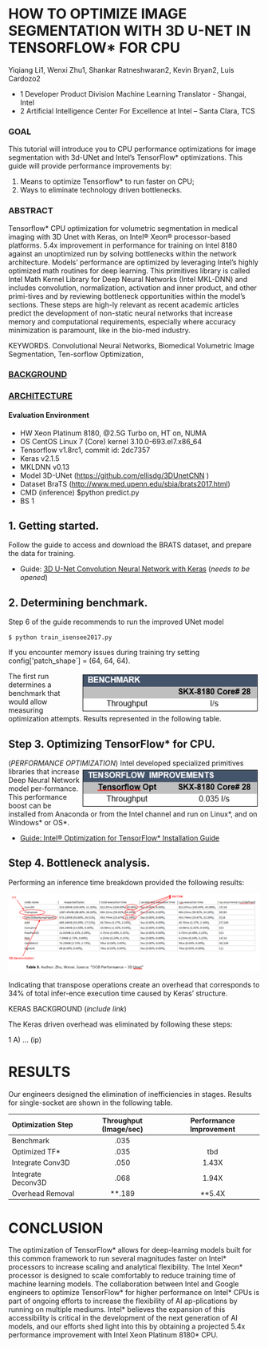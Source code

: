 #                             HOW TO OPTIMIZE IMAGE SEGMENTATION WITH 3D U-NET IN TENSORFLOW* FOR CPU

Yiqiang Li1, Wenxi Zhu1, Shankar Ratneshwaran2, Kevin Bryan2, Luis Cardozo2

- 1 Developer Product Division Machine Learning Translator - Shangai, Intel
- 2 Artificial Intelligence Center For Excellence at Intel – Santa Clara, TCS

### GOAL
This tutorial will introduce you to CPU performance optimizations for image segmentation with 3d-UNet and Intel’s TensorFlow* optimizations.
This guide will provide performance improvements by:
1.	Means to optimize Tensorflow* to run faster on CPU;
2.	Ways to eliminate technology driven bottlenecks.


### ABSTRACT  
Tensorflow* CPU optimization for volumetric segmentation in medical imaging with 3D Unet with Keras, on Intel® Xeon® processor-based platforms. 5.4x improvement in performance for training on Intel 8180 against an unoptimized run by solving bottlenecks within the network architecture. 
Models’ performance are optimized by leveraging Intel’s highly optimized math routines for deep learning. This primitives library is called Intel Math Kernel Library for Deep Neural Networks (Intel MKL-DNN) and includes convolution, normalization, activation and inner product, and other primi-tives and by reviewing bottleneck opportunities within the model’s sections. These steps are high-ly relevant as recent academic articles predict the development of non-static neural networks that increase memory and computational requirements, especially where accuracy minimization is paramount, like in the bio-med industry.


KEYWORDS. Convolutional Neural Networks, Biomedical Volumetric Image Segmentation, Ten-sorflow Optimization,

### [BACKGROUND](https://github.com/luisxcardozo/Image-Segmentation/blob/master/ISBackground/ISBackground.md)         
### [ARCHITECTURE](https://github.com/luisxcardozo/Image-Segmentation/blob/master/ISBackground/3DUnetArchitecture.md)

#### Evaluation Environment

- HW	          Xeon Platinum 8180, @2.5G Turbo on, HT on, NUMA
- OS	          CentOS Linux 7 (Core)  kernel 3.10.0-693.el7.x86_64
- Tensorflow	  v1.8rc1, commit id: 2dc7357
- Keras	        v2.1.5
- MKLDNN	      v0.13
- Model	3D-UNet (https://github.com/ellisdg/3DUnetCNN )
- Dataset	BraTS (http://www.med.upenn.edu/sbia/brats2017.html)
- CMD (inference)	$python predict.py
- BS	1


## 1. Getting started.
Follow the guide to access and download the BRATS dataset, and prepare the data for training.
- Guide: [3D U-Net Convolution Neural Network with Keras](http://github.com/nervanasystem/tensorflow-3dunet) (*needs to be opened*)

## 2. Determining benchmark.
Step 6 of the guide recommends to run the improved UNet model

```
$ python train_isensee2017.py
```

If you encounter memory issues during training try setting   config['patch_shape`] = (64, 64, 64).

<img align="right" width="359" height="82" src="https://github.com/luisxcardozo/Image-Segmentation/blob/master/ISBackground/Step_two.PNG"> 
The first run determines a benchmark that would allow measuring optimization attempts. Results represented in the following table.  



## Step 3. Optimizing TensorFlow* for CPU.  
(*PERFORMANCE OPTIMIZATION*)
<img align="right" width="359" height="82" src="https://github.com/luisxcardozo/Image-Segmentation/blob/master/ISBackground/Step_three.PNG"> 
Intel developed specialized primitives libraries that increase Deep Neural Network model per-formance. This performance boost can be installed from Anaconda or from the Intel channel and run on Linux*, and on Windows* or OS*. 

- [Guide: Intel® Optimization for TensorFlow* Installation Guide](https://software.intel.com/en-us/articles/intel-optimization-for-tensorflow-installation-guide)



## Step 4. Bottleneck analysis.
Performing an inference time breakdown provided the following results:

![Inference Time breakdown](https://github.com/luisxcardozo/Image-Segmentation/blob/master/Inference%20Time%20Breakdown.PNG)

Indicating that transpose operations create an overhead that corresponds to 34% of total infer-ence execution time caused by Keras’ structure.

KERAS BACKGROUND (*include link*)

The Keras driven overhead was eliminated by following these steps:

1 A) ...  (ip)

# RESULTS
Our engineers designed the elimination of inefficiencies in stages. Results for single-socket are shown in the following table.


| Optimization Step | Throughput (Image/sec) | Performance Improvement |
| :---         |     :---:      |    :---:      |
|Benchmark   | .035     |     |
| Optimized TF*     | .035       | tbd     |
| Integrate Conv3D    | .050      | 1.43X      |
| Integrate Deconv3D  | .068       | 1.94X     |
| Overhead Removal   | **.189       | **5.4X      |

# CONCLUSION
The optimization of TensorFlow* allows for deep-learning models built for this common framework to run several magnitudes faster on Intel* processors to increase scaling and analytical flexibility. The Intel Xeon* processor is designed to scale comfortably to reduce training time of machine learning models. The collaboration between Intel and Google engineers to optimize TensorFlow* for higher performance on Intel* CPUs is part of ongoing efforts to increase the flexibility of AI ap-plications by running on multiple mediums. Intel* believes the expansion of this accessibility is critical in the development of the next generation of AI models, and our efforts shed light into this by obtaining a projected 5.4x performance improvement with Intel Xeon Platinum 8180* CPU. 





